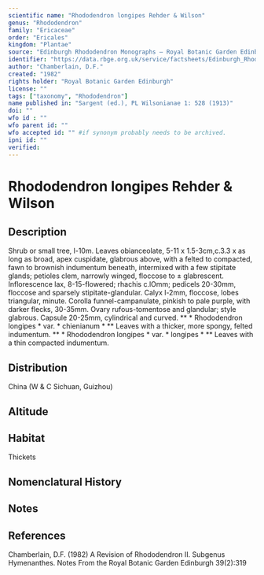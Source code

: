 ```yaml
---
scientific name: "Rhododendron longipes Rehder & Wilson"
genus: "Rhododendron"
family: "Ericaceae"
order: "Ericales"
kingdom: "Plantae"
source: "Edinburgh Rhododendron Monographs – Royal Botanic Garden Edinburgh"
identifier: "https://data.rbge.org.uk/service/factsheets/Edinburgh_Rhododendron_Monographs.xhtml"
author: "Chamberlain, D.F."
created: "1982"
rights holder: "Royal Botanic Garden Edinburgh"
license: ""
tags: ["taxonomy", "Rhododendron"]
name published in: "Sargent (ed.), PL Wilsonianae 1: 528 (1913)"
doi: ""
wfo id : ""
wfo parent id: ""
wfo accepted id: "" #if synonym probably needs to be archived.                      
ipni id: ""
verified:
---
```


                       

# Rhododendron longipes Rehder & Wilson

## Description
Shrub or small tree, l-10m. Leaves obianceolate, 5-11 x 1.5-3cm,c.3.3 x as long as broad, apex cuspidate, glabrous above, with a felted to compacted, fawn to brownish indumentum beneath, intermixed with a few stipitate glands; petioles clem, narrowly winged, floccose to ± glabrescent. Inflorescence lax, 8-15-flowered; rhachis c.lOmm; pedicels 20-30mm, floccose and sparsely stipitate-glandular. Calyx l-2mm, floccose, lobes triangular, minute. Corolla funnel-campanulate, pinkish to pale purple, with darker flecks, 30-35mm. Ovary rufous-tomentose and glandular; style glabrous. Capsule 20-25mm, cylindrical and curved. ** * Rhododendron longipes * var. * chienianum * ** Leaves with a thicker, more spongy, felted indumentum. ** * Rhododendron longipes * var. * longipes * ** Leaves with a thin compacted indumentum.

## Distribution
China (W & C Sichuan, Guizhou)

## Altitude


## Habitat
Thickets

## Nomenclatural History

                       
## Notes


## References

Chamberlain, D.F. (1982) A Revision of Rhododendron II. Subgenus Hymenanthes. Notes From the Royal Botanic Garden Edinburgh 39(2):319
